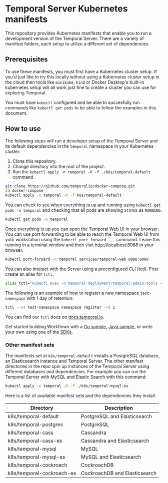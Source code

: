 # Temporal Server Kubernetes manifests

This repository provides Kubernetes manifests that enable you to run a development version of the Temporal Server.
There are a variety of manifest folders, each setup to utilize a different set of dependencies.

## Prerequisites

To use these manifests, you must first have a Kubernetes cluster setup. If you'd just like to try this locally without using a Kubernetes cluster setup in the cloud then tools like `minikube`, `kind` or Docker Desktop's built-in kubernetes setup will all work just fine to create a cluster you can use for exploring Temporal.

You must have `kubectl` configured and be able to succesfully run commands like `kubectl get pods` to be able to follow the examples in this document.

## How to use

The following steps will run a developer setup of the Temporal Server and its default dependencies in the `temporal` namespace in your Kubernetes cluster:

1. Clone this repository.
2. Change directory into the root of the project.
3. Run the `kubectl apply -n temporal -R -f ./k8s/temporal-default` command.

```bash
git clone https://github.com/temporalio/docker-compose.git
cd docker-compose
kubectl apply -n temporal -R -f k8s/temporal-default
```

You can check to see when everything is up and running using `kubectl get pods -n temporal` and checking that all pods are showing `STATUS` as `RUNNING`.
```bash
kubectl get pods -n temporal
```

Once everything is up you can open the Temporal Web UI in your browser. You can use port forwarding to be able to reach the Temporal Web UI from your workstation using the `kubectl port-forward ...` command. Leave this running in a terminal window and then visit [http://localhost:8088](http://localhost:8088) in your browser.
```bash
kubectl port-forward -n temporal services/temporal-web 8088:8088
```

You can also interact with the Server using a preconfigured CLI (tctl).
First create an alias for `tctl`:

```bash
alias tctl="kubectl exec -n temporal deployment/temporal-admin-tools -- tctl"
```

The following is an example of how to register a new namespace `test-namespace` with 1 day of retention:

```bash
tctl --ns test-namespace namespace register -rd 1
```

You can find our `tctl` docs on [docs.temporal.io](https://docs.temporal.io/docs/system-tools/tctl/).

Get started building Workflows with a [Go sample](https://github.com/temporalio/samples-go), [Java sample](https://github.com/temporalio/samples-java), or write your own using one of the [SDKs](https://docs.temporal.io/docs/sdks-introduction).

### Other manifest sets

The manifests set at `k8s/temporal-default` installs a PostgreSQL database, an Elasticsearch instance and Temporal Server.
The other manifest directories in the repo spin up instances of the Temporal Server using different databases and dependencies.
For example you can run the Temporal Server with MySQL and Elastic Search with this command:

```bash
kubectl apply -n temporal -R -f ./k8s/temporal-mysql-es
```

Here is a list of available manifest sets and the dependencies they install.

| Directory                          | Description                            |
|------------------------------------| -------------------------------------- |
| k8s/temporal-default               | PostgreSQL and Elasticsearch           |
| k8s/temporal-postgres              | PostgreSQL                             |
| k8s/temporal-cass                  | Cassandra                              |
| k8s/temporal-cass-es               | Cassandra and Elasticsearch            |
| k8s/temporal-mysql                 | MySQL                                  |
| k8s/temporal-mysql-es              | MySQL and Elasticsearch                |
| k8s/temporal-cockroach             | CockroachDB                            |
| k8s/temporal-cockroach-es          | CockroachDB and Elasticsearch          |
